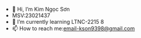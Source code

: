 - 👋 Hi, I’m Kim Ngọc Sơn
- MSV:23021437
- 🌱 I’m currently learning LTNC-2215 8
- 📫 How to reach me:email-kson9398@gmail.com


<!---
230-21437/230-21437 is a ✨ special ✨ repository because its `README.md` (this file) appears on your GitHub profile.
You can click the Preview link to take a look at your changes.
--->
